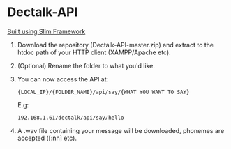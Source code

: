 # Dectalk-API

[Built using Slim Framework](http://www.slimframework.com)

1. Download the repository (Dectalk-API-master.zip) and extract to the htdoc path of your HTTP client (XAMPP/Apache etc).

2. (Optional) Rename the folder to what you'd like.

3. You can now access the API at:

    `{LOCAL_IP}/{FOLDER_NAME}/api/say/{WHAT YOU WANT TO SAY}`

    E.g:

    `192.168.1.61/dectalk/api/say/hello`

4. A .wav file containing your message will be downloaded, phonemes are accepted ([:nh] etc).
